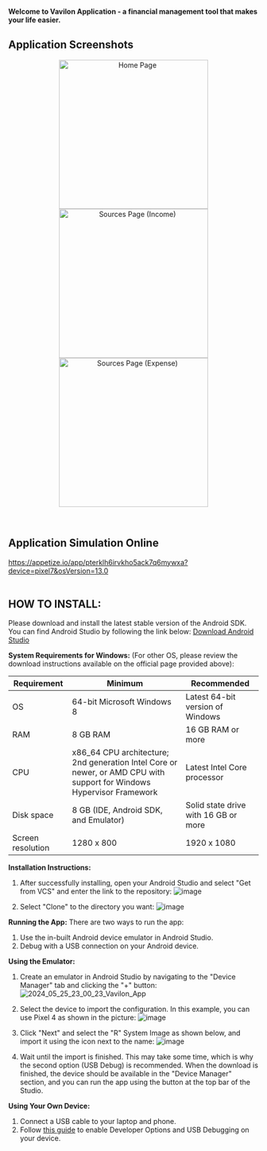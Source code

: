 **Welcome to Vavilon Application - a financial management tool that makes your life easier.**
## Application Screenshots

<p align="center">
  
  <img src="https://github.com/zaitsev-serhei/Vavilon_app/assets/32288362/c75705eb-06c2-4f37-b3b8-746dfa212c37" alt="Home Page" width="300"/>
  
  <img src="https://github.com/zaitsev-serhei/Vavilon_app/assets/32288362/a8a28dd3-21ed-4b6e-855f-d58ae04ab4eb" alt="Sources Page (Income)" width="300"/>
  
  <img src="https://github.com/zaitsev-serhei/Vavilon_app/assets/32288362/e0fcc47b-7778-4b35-aed3-9ab7cabbe7b9" alt="Sources Page (Expense)" width="300"/>
</p>
<br>

## Application Simulation Online
https://appetize.io/app/pterklh6irvkho5ack7q6mywxa?device=pixel7&osVersion=13.0
</br>
</br>
## **HOW TO INSTALL:**
Please download and install the latest stable version of the Android SDK. You can find Android Studio by following the link below:
[Download Android Studio](https://developer.android.com/studio)

**System Requirements for Windows:**
(For other OS, please review the download instructions available on the official page provided above):

| Requirement       | Minimum                            | Recommended                             |
|-------------------|------------------------------------|-----------------------------------------|
| OS                | 64-bit Microsoft Windows 8         | Latest 64-bit version of Windows        |
| RAM               | 8 GB RAM                           | 16 GB RAM or more                       |
| CPU               | x86_64 CPU architecture; 2nd generation Intel Core or newer, or AMD CPU with support for Windows Hypervisor Framework | Latest Intel Core processor |
| Disk space        | 8 GB (IDE, Android SDK, and Emulator) | Solid state drive with 16 GB or more   |
| Screen resolution | 1280 x 800                         | 1920 x 1080                             |

**Installation Instructions:**
1. After successfully installing, open your Android Studio and select "Get from VCS" and enter the link to the repository:
   ![image](https://github.com/zaitsev-serhei/Vavilon_app/assets/32288362/bb53c491-8371-4cfe-9b41-c31c2fa67659)

2. Select "Clone" to the directory you want:
   ![image](https://github.com/zaitsev-serhei/Vavilon_app/assets/32288362/e82989c6-9418-4cb4-ba2f-f1d80827d506)

**Running the App:**
There are two ways to run the app:
1. Use the in-built Android device emulator in Android Studio.
2. Debug with a USB connection on your Android device.

**Using the Emulator:**
1. Create an emulator in Android Studio by navigating to the "Device Manager" tab and clicking the "+" button:
   ![2024_05_25_23_00_23_Vavilon_App](https://github.com/zaitsev-serhei/Vavilon_app/assets/32288362/2b438c19-ce43-4391-988a-8c524ce297f4)

2. Select the device to import the configuration. In this example, you can use Pixel 4 as shown in the picture:
   ![image](https://github.com/zaitsev-serhei/Vavilon_app/assets/32288362/30e66979-5a60-4184-8246-7c0e4f0bd097)

3. Click "Next" and select the "R" System Image as shown below, and import it using the icon next to the name:
   ![image](https://github.com/zaitsev-serhei/Vavilon_app/assets/32288362/7ea9e808-6dd7-4277-a5f5-8e98c5c08fa4)

4. Wait until the import is finished. This may take some time, which is why the second option (USB Debug) is recommended. When the download is finished, the device should be available in the "Device Manager" section, and you can run the app using the button at the top bar of the Studio.

**Using Your Own Device:**
1. Connect a USB cable to your laptop and phone.
2. Follow [this guide](https://www.samsung.com/uk/support/mobile-devices/how-do-i-turn-on-the-developer-options-menu-on-my-samsung-galaxy-device/) to enable Developer Options and USB Debugging on your device.

